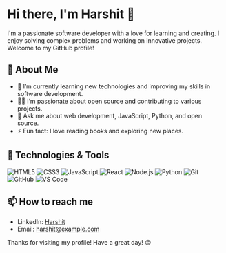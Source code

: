 # Hi there, I'm Harshit 👋

I'm a passionate software developer with a love for learning and creating. I enjoy solving complex problems and working on innovative projects. Welcome to my GitHub profile!

## 🚀 About Me

- 🌱 I’m currently learning new technologies and improving my skills in software development.
- 👨‍💻 I’m passionate about open source and contributing to various projects.
- 💬 Ask me about web development, JavaScript, Python, and open source.
- ⚡ Fun fact: I love reading books and exploring new places.

## 🔧 Technologies & Tools

![HTML5](https://img.shields.io/badge/-HTML5-E34F26?style=flat&logo=html5&logoColor=white)
![CSS3](https://img.shields.io/badge/-CSS3-1572B6?style=flat&logo=css3&logoColor=white)
![JavaScript](https://img.shields.io/badge/-JavaScript-F7DF1E?style=flat&logo=javascript&logoColor=black)
![React](https://img.shields.io/badge/-React-61DAFB?style=flat&logo=react&logoColor=black)
![Node.js](https://img.shields.io/badge/-Node.js-339933?style=flat&logo=node.js&logoColor=white)
![Python](https://img.shields.io/badge/-Python-3776AB?style=flat&logo=python&logoColor=white)
![Git](https://img.shields.io/badge/-Git-F05032?style=flat&logo=git&logoColor=white)
![GitHub](https://img.shields.io/badge/-GitHub-181717?style=flat&logo=github&logoColor=white)
![VS Code](https://img.shields.io/badge/-VS%20Code-007ACC?style=flat&logo=visual-studio-code&logoColor=white)


## 📫 How to reach me

- LinkedIn: [Harshit](https://www.linkedin.com/in/harshit0019/)
- Email: [harshit@example.com](mailto:harshit@example.com)

Thanks for visiting my profile! Have a great day! 😊

<!---
harshit0019/harshit0019 is a ✨ special ✨ repository because its `README.md` (this file) appears on your GitHub profile.
You can click the Preview link to take a look at your changes.
--->
